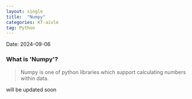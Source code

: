 ```yaml
---
layout: single
title:  "Numpy"
categories: KT-aivle
tag: Python
---
```


Date: 2024-09-06  

### What is 'Numpy'?
> Numpy is one of python libraries which support calculating numbers within data.


will be updated soon
